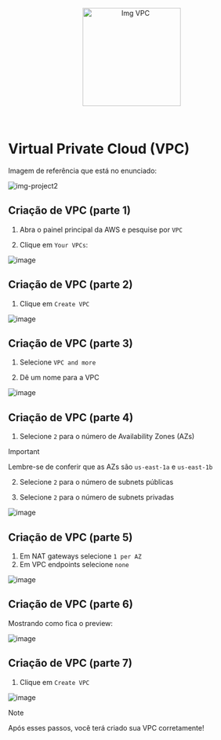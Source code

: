 <p align="center">
  <img src="https://github.com/user-attachments/assets/43b15b8f-000c-4a59-b272-b0f13a465274" alt="Img VPC" width="200">
</p>
<br>

# Virtual Private Cloud (VPC)

Imagem de referência que está no enunciado: 

![img-project2](https://github.com/user-attachments/assets/09171ea5-7861-43b6-ab25-f0ea40721f62)

## Criação de VPC (parte 1)

1. Abra o painel principal da AWS e pesquise por `VPC`

2. Clique em `Your VPCs`:

![image](https://github.com/user-attachments/assets/8316e4b2-504e-47d1-adee-1d397706c281)

## Criação de VPC (parte 2)

1. Clique em `Create VPC`

![image](https://github.com/user-attachments/assets/0acc30f5-9cfc-44ae-805c-721f32004aaf)

## Criação de VPC (parte 3)

1. Selecione `VPC and more`

2. Dê um nome para a VPC

![image](https://github.com/user-attachments/assets/3e4a19e6-ccc5-4623-a14c-084815dcf988)

## Criação de VPC (parte 4)

1. Selecione `2` para o número de Availability Zones (AZs)

> [!IMPORTANT]
> Lembre-se de conferir que as AZs são `us-east-1a` e `us-east-1b`

2. Selecione `2` para o número de subnets públicas

3. Selecione `2` para o número de subnets privadas

![image](https://github.com/user-attachments/assets/63bfacac-c7d0-4c92-be1e-14eb63b40f4e)

## Criação de VPC (parte 5)

1. Em NAT gateways selecione `1 per AZ`
2. Em VPC endpoints selecione `none`

![image](https://github.com/user-attachments/assets/d432e64c-370c-45e3-8c94-fa298b23c337)

## Criação de VPC (parte 6)

Mostrando como fica o preview:

![image](https://github.com/user-attachments/assets/11a05036-6e80-4301-a94b-236c64101027)

## Criação de VPC (parte 7)

1. Clique em `Create VPC`

![image](https://github.com/user-attachments/assets/97a23f6f-1d1a-4bde-9e47-aaf71d3dca05)

> [!NOTE]
> Após esses passos, você terá criado sua VPC corretamente!
